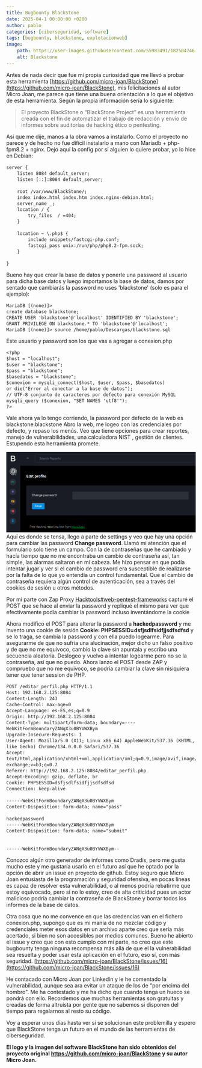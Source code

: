 ```yaml
---
title: Bugbounty BlackStone
date: 2025-04-1 00:00:00 +0200
author: pablo
categories: [ciberseguridad, software]
tags: [bugbounty, blackstone, explotacionweb]     
image:
    path: https://user-images.githubusercontent.com/55983491/182504746-26c636f4-fe4f-410d-9898-e51f4ae35e6d.png
    alt: Blackstone
---
```


Antes de nada decir que fue mi propia curiosidad que me llevó a probar esta herramienta
[https://github.com/micro-joan/BlackStone](https://github.com/micro-joan/BlackStone), mis felicitaciones al autor Micro Joan, 
me parece que tiene una buena orientación a lo que el objetivo de esta herramienta. Según la propia información sería lo siguiente:
>El proyecto BlackStone o “BlackStone Project” es una herramienta creada con el fin de automatizar el trabajo de redacción y envío de informes sobre auditorías de hacking ético o pentesting.

Así que me dije, manos a la obra vamos a instalarlo.
Como el proyecto no parece y de hecho no fue difícil instalarlo a mano con Mariadb + php-fpm8.2 + nginx.
Dejo aquí la config por si alguien lo quiere probar, yo lo hice en Debian:

```
server {
	listen 8084 default_server;
	listen [::]:8084 default_server;

	root /var/www/BlackStone/;
	index index.html index.htm index.nginx-debian.html;
	server_name _;
	location / {
		try_files  / =404;
	}

	location ~ \.php$ {
		include snippets/fastcgi-php.conf;
		fastcgi_pass unix:/run/php/php8.2-fpm.sock;
	}

}
```

Bueno hay que crear la base de datos y ponerle una password al usuario para dicha base datos y
luego importamos la base de datos, damos por sentado que cambiarás la password no uses 'blackstone' (solo es para el ejemplo): 

```
MariaDB [(none)]> 
create database blackstone;
CREATE USER 'blackstone'@'localhost' IDENTIFIED BY 'blackstone';
GRANT PRIVILEGE ON blackstone.* TO 'blackstone'@'localhost';
MariaDB [(none)]> source /home/pablo/Descargas/blackstone.sql
```
Este usuario y password son los que vas a agregar a conexion.php
```
<?php
$host = "localhost";
$user = "blackstone";
$pass = "blackstone";
$basedatos = "blackstone";
$conexion = mysqli_connect($host, $user, $pass, $basedatos)
or die("Error al conectar a la base de datos");
// UTF-8 conjunto de caracteres por defecto para conexión MySQL
mysqli_query ($conexion, "SET NAMES 'utf8'");
?>
```
Vale ahora ya lo tengo corriendo, la password por defecto de la web es blackstone:blackstone
Abro la web, me logeo con las credenciales por defecto, y repaso los menús. 
Veo que tiene opciones para crear reportes, manejo de vulnerabilidades, una calculadora NIST , gestión de clientes. Estupendo
esta herramienta promete.

![blackstone.png](../assets/img/postsimgs/blackstone.png)
Aquí es donde se tensa, llego a parte de settings y veo que hay una opción para cambiar las password __Change password__.
Llamó mi atención que el formulario solo tiene un campo. Con la de contraseñas que he cambiado y hacía tiempo que no me encontraba 
un cambio de contraseña así, tan simple, las alarmas saltaron en mi cabeza. 
Me hizo pensar en que podía intentar jugar y ver si el cambio de password era susceptible de realizarse por la falta de lo que
yo entendía un control fundamental. Que el cambio de contraseña requiera algún control de autenticación, sea a través del cookies de sesión
u otros métodos. 

Por mi parte con Zap Proxy [Hacktools#web-pentest-frameworks](../hacktools#web-pentest-frameworks) capturé el POST que se hace al 
enviar la password y repliqué el mismo para ver que efectivamente podía cambiar la password incluso inventándome la cookie 

Ahora modifico el POST para alterar la password a **hackedpassword** y me invento una cookie de sesión __Cookie: PHPSESSID=dsfjsdlfsidfjjsdfsdfsd__
y se lo traga, se cambia la password y con ella puedo logearme. Para asegurarme de que no sufría una alucinación, mejor dicho un falso positivo 
y de que no me equivoco, cambio la clave sin apuntala y escribo una secuencia aleatoria. Deslogeo y vuelvo a intentar logearme pero no se la 
contraseña, así que no puedo. Ahora lanzo el POST desde ZAP y compruebo que no me equivoco,
se podría cambiar la clave sin nisiquiera tener que tener session de PHP.


```
POST /editar_perfil.php HTTP/1.1
Host: 192.168.2.125:8084
Content-Length: 243
Cache-Control: max-age=0
Accept-Language: es-ES,es;q=0.9
Origin: http://192.168.2.125:8084
Content-Type: multipart/form-data; boundary=----WebKitFormBoundaryZANqX3u0BYVWXBym
Upgrade-Insecure-Requests: 1
User-Agent: Mozilla/5.0 (X11; Linux x86_64) AppleWebKit/537.36 (KHTML, like Gecko) Chrome/134.0.0.0 Safari/537.36
Accept: text/html,application/xhtml+xml,application/xml;q=0.9,image/avif,image/webp,image/apng,*/*;q=0.8,application/signed-exchange;v=b3;q=0.7
Referer: http://192.168.2.125:8084/editar_perfil.php
Accept-Encoding: gzip, deflate, br
Cookie: PHPSESSID=dsfjsdlfsidfjjsdfsdfsd
Connection: keep-alive

------WebKitFormBoundaryZANqX3u0BYVWXBym
Content-Disposition: form-data; name="pass"

hackedpassword
------WebKitFormBoundaryZANqX3u0BYVWXBym
Content-Disposition: form-data; name="submit"


------WebKitFormBoundaryZANqX3u0BYVWXBym--
```

Conozco algún otro generador de informes como Dradis, pero me gusta mucho este y me gustaría usarlo en el futuro así que he optado por la opción de abrir un issue en proyecto de github. Estoy seguro que Micro Joan entusiasta de la programación y seguridad ofensiva, en pocas líneas es capaz de resolver esta vulnerabilidad, o al menos podría rebatirme que estoy equivocado, pero si no lo estoy, creo de alta criticidad pues un actor malicioso podría cambiar la contraseña de BlackStone y borrar todos los informes de la base de datos.

Otra cosa que no me convence en que las credencias van en el fichero conexion.php, supongo que es mi manía de no mezclar código y credenciales
meter esos datos en un archivo aparte creo que sería más acertado, si bien no son accesibles por medios comunes. 
Bueno he abierto el issue y creo que con esto cumplo con mi parte, no creo que este bugbounty tenga ninguna recompensa más allá de que el 
la vulnerabilidad sea resuelta y poder usar esta aplicación en el futuro, eso sí, con más seguridad. 
[https://github.com/micro-joan/BlackStone/issues/16](https://github.com/micro-joan/BlackStone/issues/16)

He contacado con Micro Joan por Linkedin y le he comentado la vulnerabilidad, aunque sea ara evitar un ataque de los de "por encima del hombro". 
Me ha contestado y me ha dicho que cuando tenga un hueco se pondrá con ello. 
Recordemos que muchas herramientas son gratuitas y creadas de forma altruista por gente que no sabemos si disponen del tiempo para regalarnos al resto su código. 

Voy a esperar unos días hasta ver si se solucionan este problemilla y espero que BlackStone tenga un futuro en el mundo de las herramientas de 
ciberseguridad.

**El logo y la imagen del software BlackStone han sido obtenidos del proyecto original https://github.com/micro-joan/BlackStone y su autor Micro Joan.**





